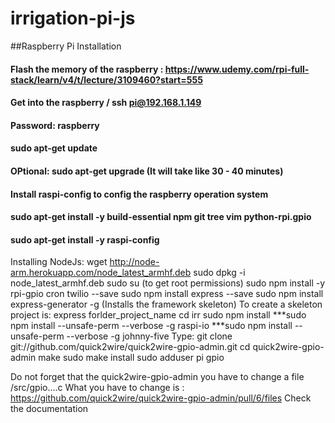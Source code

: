 # irrigation-pi-js

##Raspberry Pi Installation

#### Flash the memory of the raspberry : https://www.udemy.com/rpi-full-stack/learn/v4/t/lecture/3109460?start=555
#### Get into the raspberry / ssh pi@192.168.1.149
#### Password: raspberry
#### sudo apt-get update
#### OPtional: sudo apt-get upgrade (It will take like 30 - 40 minutes)
#### Install raspi-config to config the raspberry operation system
#### sudo apt-get install -y build-essential npm git tree vim python-rpi.gpio
#### sudo apt-get install -y raspi-config
Installing NodeJs:  wget http://node-arm.herokuapp.com/node_latest_armhf.deb
sudo dpkg -i node_latest_armhf.deb 
sudo su (to get root permissions)
sudo npm install -y rpi-gpio cron twilio --save
sudo npm install express --save
sudo npm install express-generator -g    (Installs the framework skeleton)
To create a skeleton project is: express forlder_project_name
cd irr
sudo npm install
***sudo npm install --unsafe-perm --verbose -g raspi-io
***sudo npm install --unsafe-perm --verbose -g johnny-five
Type: git clone git://github.com/quick2wire/quick2wire-gpio-admin.git
cd quick2wire-gpio-admin
make
sudo make install
sudo adduser pi gpio


Do not forget that the quick2wire-gpio-admin you have to change a file /src/gpio….c
What you have to change is : https://github.com/quick2wire/quick2wire-gpio-admin/pull/6/files
Check the documentation